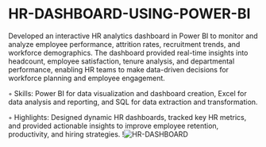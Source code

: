 # HR-DASHBOARD-USING-POWER-BI
Developed an interactive HR analytics dashboard in Power BI to monitor and analyze employee performance, attrition rates, recruitment trends, and workforce demographics. The dashboard provided real-time insights into headcount, employee satisfaction, tenure analysis, and departmental performance, enabling HR teams to make data-driven decisions for workforce planning and employee engagement.

◦ Skills: Power BI for data visualization and dashboard creation, Excel for data analysis and reporting, and SQL for data extraction and transformation.

◦ Highlights: Designed dynamic HR dashboards, tracked key HR metrics, and provided actionable insights to improve employee retention, productivity, and hiring strategies.
!![HR-DASHBOARD](https://github.com/user-attachments/assets/8d260bea-253f-4050-9109-c7d3e6770d1c)

